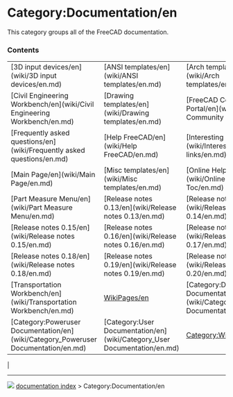 # Category:Documentation/en
This category groups all of the FreeCAD documentation.

### Contents

|     |     |     |
| --- | --- | --- |
| [3D input devices/en](wiki/3D input devices/en.md) | [ANSI templates/en](wiki/ANSI templates/en.md) | [Arch templates/en](wiki/Arch templates/en.md) |
| [Civil Engineering Workbench/en](wiki/Civil Engineering Workbench/en.md) | [Drawing templates/en](wiki/Drawing templates/en.md) | [FreeCAD Community Portal/en](wiki/FreeCAD Community Portal/en.md) |
| [Frequently asked questions/en](wiki/Frequently asked questions/en.md) | [Help FreeCAD/en](wiki/Help FreeCAD/en.md) | [Interesting links/en](wiki/Interesting links/en.md) |
| [Main Page/en](wiki/Main Page/en.md) | [Misc templates/en](wiki/Misc templates/en.md) | [Online Help Toc/en](wiki/Online Help Toc/en.md) |
| [Part Measure Menu/en](wiki/Part Measure Menu/en.md) | [Release notes 0.13/en](wiki/Release notes 0.13/en.md) | [Release notes 0.14/en](wiki/Release notes 0.14/en.md) |
| [Release notes 0.15/en](wiki/Release notes 0.15/en.md) | [Release notes 0.16/en](wiki/Release notes 0.16/en.md) | [Release notes 0.17/en](wiki/Release notes 0.17/en.md) |
| [Release notes 0.18/en](wiki/Release notes 0.18/en.md) | [Release notes 0.19/en](wiki/Release notes 0.19/en.md) | [Release notes 0.20/en](wiki/Release notes 0.20/en.md) |
| [Transportation Workbench/en](wiki/Transportation Workbench/en.md) | [WikiPages/en](wiki/WikiPages/en.md) | [Category:Developer Documentation/en](wiki/Category_Developer Documentation/en.md) |
| [Category:Poweruser Documentation/en](wiki/Category_Poweruser Documentation/en.md) | [Category:User Documentation/en](wiki/Category_User Documentation/en.md) | [Category:Wiki/en](wiki/Category_Wiki/en.md) |
|



---
![](images/Right_arrow.png) [documentation index](../README.md) > Category:Documentation/en
